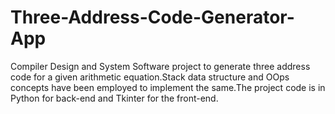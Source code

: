 # Three-Address-Code-Generator-App
Compiler Design and System Software project to generate three address code for a given arithmetic equation.Stack data structure and OOps concepts have been employed to implement the same.The project code is in Python for back-end and Tkinter for the front-end.
